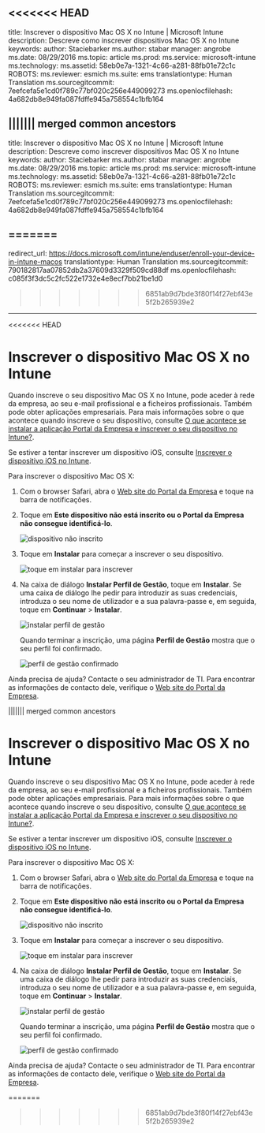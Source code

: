 <<<<<<< HEAD
---
title: Inscrever o dispositivo Mac OS X no Intune | Microsoft Intune
description: Descreve como inscrever dispositivos Mac OS X no Intune
keywords: 
author: Staciebarker
ms.author: stabar
manager: angrobe
ms.date: 08/29/2016
ms.topic: article
ms.prod: 
ms.service: microsoft-intune
ms.technology: 
ms.assetid: 58eb0e7a-1321-4c66-a281-88fb01e72c1c
ROBOTS: 
ms.reviewer: esmich
ms.suite: ems
translationtype: Human Translation
ms.sourcegitcommit: 7eefcefa5e1cd0f789c77bf020c256e449099273
ms.openlocfilehash: 4a682db8e949fa087fdffe945a758554c1bfb164


||||||| merged common ancestors
---
title: Inscrever o dispositivo Mac OS X no Intune | Microsoft Intune
description: Descreve como inscrever dispositivos Mac OS X no Intune
keywords: 
author: Staciebarker
ms.author: stabar
manager: angrobe
ms.date: 08/29/2016
ms.topic: article
ms.prod: 
ms.service: microsoft-intune
ms.technology: 
ms.assetid: 58eb0e7a-1321-4c66-a281-88fb01e72c1c
ROBOTS: 
ms.reviewer: esmich
ms.suite: ems
translationtype: Human Translation
ms.sourcegitcommit: 7eefcefa5e1cd0f789c77bf020c256e449099273
ms.openlocfilehash: 4a682db8e949fa087fdffe945a758554c1bfb164


=======
---
redirect_url: https://docs.microsoft.com/intune/enduser/enroll-your-device-in-intune-macos
translationtype: Human Translation
ms.sourcegitcommit: 790182817aa07852db2a37609d3329f509cd88df
ms.openlocfilehash: c085f3f3dc5c2fc522e1732e4e8ecf7bb21be1d0

>>>>>>> 6851ab9d7bde3f80f14f27ebf43e5f2b265939e2
---
<<<<<<< HEAD


# Inscrever o dispositivo Mac OS X no Intune

Quando inscreve o seu dispositivo Mac OS X no Intune, pode aceder à rede da empresa, ao seu e-mail profissional e a ficheiros profissionais. Também pode obter aplicações empresariais. Para mais informações sobre o que acontece quando inscreve o seu dispositivo, consulte [O que acontece se instalar a aplicação Portal da Empresa e inscrever o seu dispositivo no Intune?](what-happens-if-you-install-the-company-portal-app-and-enroll-your-device-in-intune-ios.md).

Se estiver a tentar inscrever um dispositivo iOS, consulte [Inscrever o dispositivo iOS no Intune](enroll-your-device-in-intune-ios.md).


Para inscrever o dispositivo Mac OS X:

1.  Com o browser Safari, abra o [Web site do Portal da Empresa](https://portal.manage.microsoft.com) e toque na barra de notificações.

2.  Toque em **Este dispositivo não está inscrito ou o Portal da Empresa não consegue identificá-lo**.

    ![dispositivo não inscrito](./media/1-macosx-enroll-tap-enroll.png)

3.  Toque em **Instalar** para começar a inscrever o seu dispositivo.

    ![toque em instalar para inscrever](./media/2-macosx-enroll--install-button.png)

4.  Na caixa de diálogo **Instalar Perfil de Gestão**, toque em **Instalar**. Se uma caixa de diálogo lhe pedir para introduzir as suas credenciais, introduza o seu nome de utilizador e a sua palavra-passe e, em seguida, toque em **Continuar** &gt; **Instalar**.

    ![instalar perfil de gestão](./media/3-macosx-enroll-tap-install.png)

    Quando terminar a inscrição, uma página **Perfil de Gestão** mostra que o seu perfil foi confirmado.

    ![perfil de gestão confirmado](./media/4-macosx-enroll-done.png)

Ainda precisa de ajuda? Contacte o seu administrador de TI. Para encontrar as informações de contacto dele, verifique o [Web site do Portal da Empresa](http://portal.manage.microsoft.com).

||||||| merged common ancestors


# Inscrever o dispositivo Mac OS X no Intune

Quando inscreve o seu dispositivo Mac OS X no Intune, pode aceder à rede da empresa, ao seu e-mail profissional e a ficheiros profissionais. Também pode obter aplicações empresariais. Para mais informações sobre o que acontece quando inscreve o seu dispositivo, consulte [O que acontece se instalar a aplicação Portal da Empresa e inscrever o seu dispositivo no Intune?](what-happens-if-you-install-the-company-portal-app-and-enroll-your-device-in-intune-ios.md).

Se estiver a tentar inscrever um dispositivo iOS, consulte [Inscrever o dispositivo iOS no Intune](enroll-your-device-in-intune-ios.md).


Para inscrever o dispositivo Mac OS X:

1.  Com o browser Safari, abra o [Web site do Portal da Empresa](https://portal.manage.microsoft.com) e toque na barra de notificações.

2.  Toque em **Este dispositivo não está inscrito ou o Portal da Empresa não consegue identificá-lo**.

    ![dispositivo não inscrito](./media/1-macosx-enroll-tap-enroll.png)

3.  Toque em **Instalar** para começar a inscrever o seu dispositivo.

    ![toque em instalar para inscrever](./media/2-macosx-enroll--install-button.png)

4.  Na caixa de diálogo **Instalar Perfil de Gestão**, toque em **Instalar**. Se uma caixa de diálogo lhe pedir para introduzir as suas credenciais, introduza o seu nome de utilizador e a sua palavra-passe e, em seguida, toque em **Continuar** &gt; **Instalar**.

    ![instalar perfil de gestão](./media/3-macosx-enroll-tap-install.png)

    Quando terminar a inscrição, uma página **Perfil de Gestão** mostra que o seu perfil foi confirmado.

    ![perfil de gestão confirmado](./media/4-macosx-enroll-done.png)

Ainda precisa de ajuda? Contacte o seu administrador de TI. Para encontrar as informações de contacto dele, verifique o [Web site do Portal da Empresa](http://portal.manage.microsoft.com).

=======

>>>>>>> 6851ab9d7bde3f80f14f27ebf43e5f2b265939e2


<!--HONumber=Nov16_HO4-->


